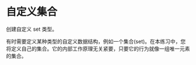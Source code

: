 # 自定义集合

创建自定义 set 类型。

有时需要定义某种类型的自定义数据结构，例如一个集合(set)。在本练习中，您将定义自己的集合。它的内部工作原理无关紧要，只要它的行为就像一组唯一元素的集合。

[help-page]: https://exercism.io/tracks/rust/learning
[modules]: https://doc.rust-lang.org/book/ch07-00-modules.html
[cargo]: https://doc.rust-lang.org/book/ch14-00-more-about-cargo.html
[rust-tests]: https://doc.rust-lang.org/book/ch11-02-running-tests.html
